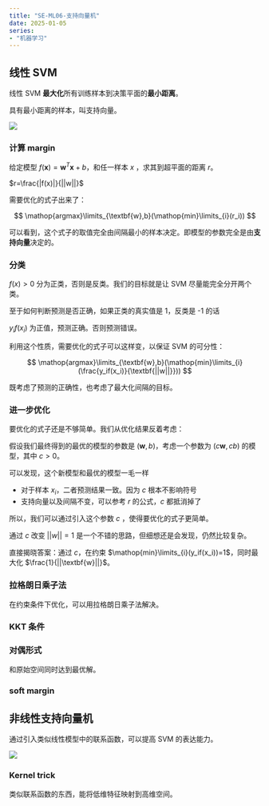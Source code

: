 ```yaml
---
title: "SE-ML06-支持向量机"
date: 2025-01-05
series: 
- "机器学习"
---
```


## 线性 SVM

线性 SVM **最大化**所有训练样本到决策平面的**最小距离**。

具有最小距离的样本，叫支持向量。

![](https://runzblog.oss-cn-hangzhou.aliyuncs.com/postimg/202501051110666.png)

### 计算 margin

给定模型 $f(\textbf{x})=\textbf{w}^T\textbf{x}+b$，和任一样本 $x$ ，求其到超平面的距离 $r$。

$r=\frac{|f(x)|}{||w||}$

需要优化的式子出来了：

$$
\mathop{argmax}\limits_{\textbf{w},b}(\mathop{min}\limits_{i}(r_i))
$$

可以看到，这个式子的取值完全由间隔最小的样本决定。即模型的参数完全是由**支持向量**决定的。

### 分类

$f(x) > 0$ 分为正类，否则是反类。我们的目标就是让 SVM 尽量能完全分开两个类。

至于如何判断预测是否正确，如果正类的真实值是 1，反类是 -1 的话

$y_if(x_i)$ 为正值，预测正确。否则预测错误。

利用这个性质，需要优化的式子可以这样变，以保证 SVM 的可分性：

$$
\mathop{argmax}\limits_{\textbf{w},b}(\mathop{min}\limits_{i}(\frac{y_if(x_i)}{\textbf{||w||}}))
$$

既考虑了预测的正确性，也考虑了最大化间隔的目标。

### 进一步优化

要优化的式子还是不够简单。我们从优化结果反着考虑：

假设我们最终得到的最优的模型的参数是 $(\textbf{w},b)$，考虑一个参数为 $(c\textbf{w},cb)$ 的模型，其中 $c>0$。

可以发现，这个新模型和最优的模型一毛一样
- 对于样本 $x_i$，二者预测结果一致。因为 $c$ 根本不影响符号
- 支持向量以及间隔不变，可以参考 $r$ 的公式，$c$ 都抵消掉了

所以，我们可以通过引入这个参数 $c$ ，使得要优化的式子更简单。

通过 $c$ 改变 $||w||=1$ 是一个不错的思路，但细想还是会发现，仍然比较复杂。

直接揭晓答案：通过 $c$，在约束 $\mathop{min}\limits_{i}(y_if(x_i))=1$，同时最大化 $\frac{1}{||\textbf{w}||}$。

### 拉格朗日乘子法

在约束条件下优化，可以用拉格朗日乘子法解决。

### KKT 条件

### 对偶形式

和原始空间同时达到最优解。

### soft margin

## 非线性支持向量机

通过引入类似线性模型中的联系函数，可以提高 SVM 的表达能力。

![](https://runzblog.oss-cn-hangzhou.aliyuncs.com/postimg/202501051431437.png)


### Kernel trick

类似联系函数的东西，能将低维特征映射到高维空间。